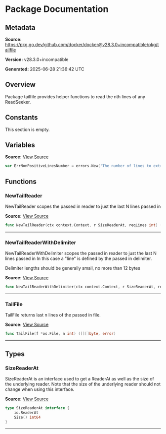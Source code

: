# Package Documentation

## Metadata

**Source:** https://pkg.go.dev/github.com/docker/docker@v28.3.0+incompatible/pkg/tailfile

**Version:** v28.3.0+incompatible

**Generated:** 2025-06-28 21:36:42 UTC

## Overview

Package tailfile provides helper functions to read the nth lines of any
ReadSeeker.


## Constants

This section is empty.

## Variables

**Source:** [View Source](https://github.com/docker/docker/blob/v28.3.0/pkg/tailfile/tailfile.go#L19)

```go
var ErrNonPositiveLinesNumber = errors.New("The number of lines to extract from the file must be positive")
```

## Functions

### NewTailReader

NewTailReader scopes the passed in reader to just the last N lines passed in

**Source:** [View Source](https://github.com/docker/docker/blob/v28.3.0/pkg/tailfile/tailfile.go#L51)  

```go
func NewTailReader(ctx context.Context, r SizeReaderAt, reqLines int) (*io.SectionReader, int, error)
```

---

### NewTailReaderWithDelimiter

NewTailReaderWithDelimiter scopes the passed in reader to just the last N lines passed in
In this case a "line" is defined by the passed in delimiter.

Delimiter lengths should be generally small, no more than 12 bytes

**Source:** [View Source](https://github.com/docker/docker/blob/v28.3.0/pkg/tailfile/tailfile.go#L59)  

```go
func NewTailReaderWithDelimiter(ctx context.Context, r SizeReaderAt, reqLines int, delimiter []byte) (*io.SectionReader, int, error)
```

---

### TailFile

TailFile returns last n lines of the passed in file.

**Source:** [View Source](https://github.com/docker/docker/blob/v28.3.0/pkg/tailfile/tailfile.go#L22)  

```go
func TailFile(f *os.File, n int) ([][]byte, error)
```

---

## Types

### SizeReaderAt

SizeReaderAt is an interface used to get a ReaderAt as well as the size of the underlying reader.
Note that the size of the underlying reader should not change when using this interface.

**Source:** [View Source](https://github.com/docker/docker/blob/v28.3.0/pkg/tailfile/tailfile.go#L45)  

```go
type SizeReaderAt interface {
	io.ReaderAt
	Size() int64
}
```

---

